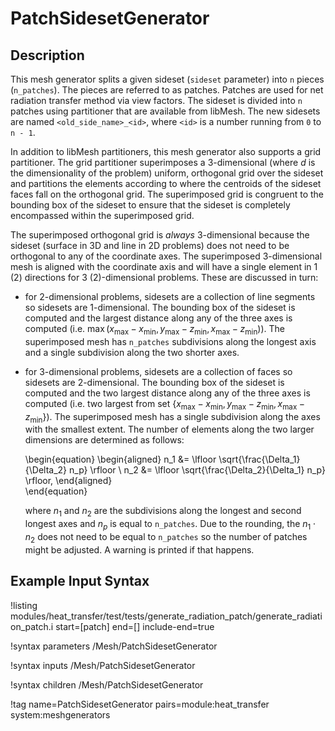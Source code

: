 # PatchSidesetGenerator

## Description

This mesh generator splits a given sideset (`sideset` parameter) into `n` pieces (`n_patches`).
The pieces are referred to as patches. Patches are used for net radiation transfer method via
view factors. The sideset is divided into `n` patches using partitioner that are available from
libMesh. The new sidesets are named `<old_side_name>_<id>`, where `<id>` is a number running from
`0` to `n - 1`.

In addition to libMesh partitioners, this mesh generator also supports a grid partitioner. The
grid partitioner superimposes a 3-dimensional (where $d$ is the dimensionality of the problem) uniform, orthogonal grid
over the sideset and partitions the elements according to where the centroids of the
sideset faces fall on the orthogonal grid. The superimposed grid is congruent to the bounding box of the sideset to ensure
that the sideset is completely encompassed within the superimposed grid.

The superimposed orthogonal grid is _always_ 3-dimensional because the sideset (surface in 3D and line in 2D problems)
does not need to be orthogonal to any of the coordinate axes. The superimposed 3-dimensional mesh is aligned with the coordinate
axis and will have a single element in 1 (2) directions for 3 (2)-dimensional problems. These are discussed in turn:

- for 2-dimensional problems, sidesets are a collection of line segments so sidesets are 1-dimensional. The bounding box of the sideset
  is computed and the largest distance along any of the three axes is computed (i.e. $\max (x_{\text{max}}-x_{\text{min}}, y_{\text{max}}-z_{\text{min}},x_{\text{max}}-z_{\text{min}})$). The superimposed mesh has `n_patches` subdivisions along the longest axis and a single
  subdivision along the two shorter axes.
- for 3-dimensional problems, sidesets are a collection of faces so sidesets are 2-dimensional. The bounding box of the sideset
  is computed and the two largest distance along any of the three axes is computed (i.e. two largest from set $\{x_{\text{max}}-x_{\text{min}}, y_{\text{max}}-z_{\text{min}},x_{\text{max}}-z_{\text{min}}\}$). The superimposed mesh has a single subdivision along the axes with the smallest extent.
  The number of elements along the two larger dimensions are determined as follows:

  \begin{equation}
  \begin{aligned}
    n_1 &= \lfloor \sqrt{\frac{\Delta_1}{\Delta_2} n_p} \rfloor \\
    n_2 &= \lfloor \sqrt{\frac{\Delta_2}{\Delta_1} n_p} \rfloor,
  \end{aligned}  
  \end{equation}

  where $n_1$ and $n_2$ are the subdivisions along the longest and second longest axes and $n_p$ is equal to `n_patches`. Due to the rounding,
  the $n_1 \cdot n_2$ does not need to be equal to `n_patches` so the number of patches might be adjusted. A warning is printed if that happens.

## Example Input Syntax

!listing modules/heat_transfer/test/tests/generate_radiation_patch/generate_radiation_patch.i start=[patch] end=[] include-end=true

!syntax parameters /Mesh/PatchSidesetGenerator

!syntax inputs /Mesh/PatchSidesetGenerator

!syntax children /Mesh/PatchSidesetGenerator

!tag name=PatchSidesetGenerator pairs=module:heat_transfer system:meshgenerators
